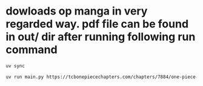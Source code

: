 # dowloads op manga in very regarded way. pdf file can be found in out/ dir after running following run command

```bash
uv sync
```
```bash
uv run main.py https://tcbonepiecechapters.com/chapters/7884/one-piece-chapter-1160 #replace url
```
